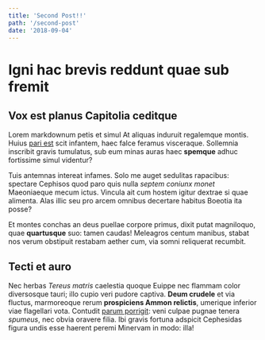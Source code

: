 ```yaml
---
title: 'Second Post!!'
path: '/second-post'
date: '2018-09-04'
---
```

# Igni hac brevis reddunt quae sub fremit

## Vox est planus Capitolia ceditque

Lorem markdownum petis et simul At aliquas induruit regalemque montis. Huius
[pari est](http://desinet.com/) scit infantem, haec falce feramus visceraque.
Sollemnia inscribit gravis tumulatus, sub eum minas auras haec **spemque** adhuc
fortissime simul videntur?

Tuis antemnas intereat infames. Solo me auget sedulitas rapacibus: spectare
Cephisos quod paro quis nulla *septem coniunx monet* Maeoniaeque mecum ictus.
Vincula ait cum hostem igitur dextrae si quae alimenta. Alas illic seu pro arcem
omnibus decertare habitus Boeotia ita posse?

Et montes conchas an deus puellae corpore primus, dixit putat magniloquo, quae
**quartusque** suo: tamen caudas! Meleagros centum manibus, stabat nos verum
obstipuit restabam aether cum, via somni reliquerat recumbit.

## Tecti et auro

Nec herbas *Tereus matris* caelestia quoque Euippe nec flammam color diversosque
tauri; illo cupio veri pudore captiva. **Deum crudele** et via fluctus,
marmoreoque rerum **prospiciens Ammon relictis**, umerique inferior viae
flagellari vota. Contudit [parum porrigit](http://www.quem.net/): veni culpae
pugnae tenera *spumeus*, nec obvia oravere filia. Ibi gravis fortuna adspicit
Cephesidas figura undis esse haerent peremi Minervam in modo: illa!